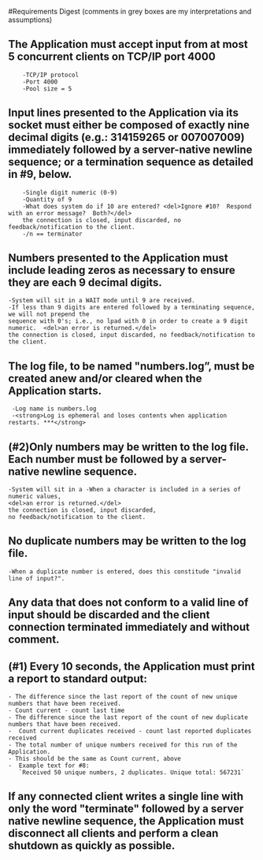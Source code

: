 #Requirements Digest (comments in grey boxes are my interpretations and assumptions)


## The Application must accept input from at most 5 concurrent clients on TCP/IP port 4000
    
        -TCP/IP protocol
        -Port 4000
        -Pool size = 5

## Input lines presented to the Application via its socket must either be composed of exactly nine decimal digits (e.g.: 314159265 or 007007009) immediately followed by a server-native newline sequence; or a termination sequence as detailed in #9, below.

        -Single digit numeric (0-9) 
        -Quantity of 9
        -What does system do if 10 are entered? <del>Ignore #10?  Respond with an error message?  Both?</del> 
        the connection is closed, input discarded, no feedback/notification to the client. 
        -/n == terminator


## Numbers presented to the Application must include leading zeros as necessary to ensure they are each 9 decimal digits.

    -System will sit in a WAIT mode until 9 are received.  
    -If less than 9 digits are entered followed by a terminating sequence, we will not prepend the 
    sequence with 0's; i.e., no lpad with 0 in order to create a 9 digit numeric.  <del>an error is returned.</del> 
    the connection is closed, input discarded, no feedback/notification to the client.
    
 
## The log file, to be named "numbers.log”, must be created anew and/or cleared when the Application starts.

     -Log name is numbers.log
     -<strong>Log is ephemeral and loses contents when application restarts. ***</strong>

   
## (#2)Only numbers may be written to the log file. Each number must be followed by a server-native newline sequence.

    -System will sit in a -When a character is included in a series of numeric values, 
    <del>an error is returned.</del> 
    the connection is closed, input discarded, 
    no feedback/notification to the client. 


## No duplicate numbers may be written to the log file.

    -When a duplicate number is entered, does this constitude "invalid line of input?".
   


## <strong>Any data that does not conform to a valid line of input should be discarded and the client connection terminated immediately and without comment.</strong>

## (#1) Every 10 seconds, the Application must print a report to standard output:
    
    - The difference since the last report of the count of new unique numbers that have been received.
    - Count current - count last time
    - The difference since the last report of the count of new duplicate numbers that have been received.
    -  Count current duplicates received - count last reported duplicates received
    - The total number of unique numbers received for this run of the Application.
    - This should be the same as Count current, above
    -  Example text for #8:
       `Received 50 unique numbers, 2 duplicates. Unique total: 567231`

## If any connected client writes a single line with only the word "terminate" followed by a server native newline sequence, the Application must disconnect all clients and perform a clean shutdown as quickly as possible.           
